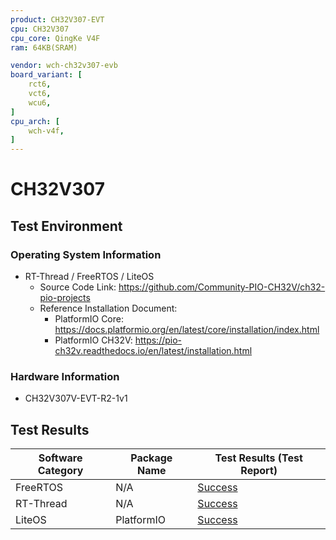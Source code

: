```yaml
---
product: CH32V307-EVT
cpu: CH32V307
cpu_core: QingKe V4F
ram: 64KB(SRAM)

vendor: wch-ch32v307-evb
board_variant: [
    rct6,
    vct6,
    wcu6,
]
cpu_arch: [
    wch-v4f,
]
---
```



# CH32V307

## Test Environment

### Operating System Information

- RT-Thread / FreeRTOS / LiteOS
    - Source Code Link: https://github.com/Community-PIO-CH32V/ch32-pio-projects
    - Reference Installation Document:
        - PlatformIO Core: https://docs.platformio.org/en/latest/core/installation/index.html
        - PlatformIO CH32V: https://pio-ch32v.readthedocs.io/en/latest/installation.html

### Hardware Information

- CH32V307V-EVT-R2-1v1

## Test Results

| Software Category | Package Name | Test Results (Test Report) |
| ----------------- | ------------ | -------------------------- |
| FreeRTOS          | N/A          | [Success][FreeRTOS]        |
| RT-Thread         | N/A          | [Success][RTThread]        |
| LiteOS            | PlatformIO   | [Success][LiteOS]          |

[FreeRTOS]: ./FreeRTOS/README.md
[RTThread]: ./RT-Thread/README.md
[LiteOS]: ./LiteOS/README.md

